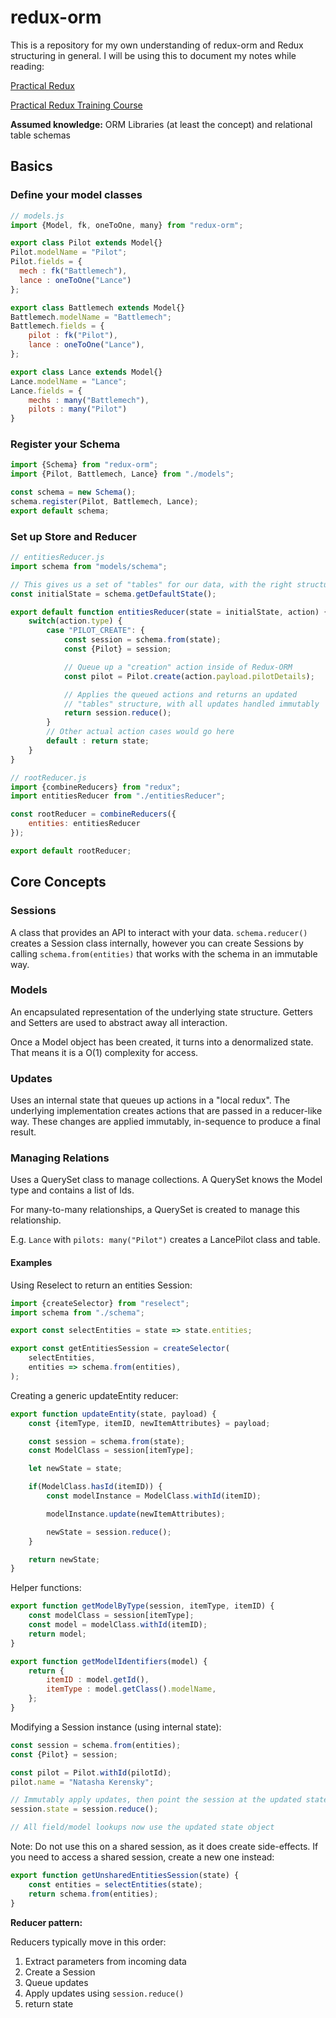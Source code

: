 # redux-orm

This is a repository for my own understanding of redux-orm and Redux structuring in general. I will be using this to document my notes while reading:  

[Practical Redux](https://blog.isquaredsoftware.com/series/practical-redux/)

[Practical Redux Training Course](https://blog.isquaredsoftware.com/2017/11/practical-redux-educative-course/)

**Assumed knowledge:** ORM Libraries (at least the concept) and relational table schemas

## Basics

### Define your model classes

```javascript
// models.js
import {Model, fk, oneToOne, many} from "redux-orm";

export class Pilot extends Model{}
Pilot.modelName = "Pilot";
Pilot.fields = {
  mech : fk("Battlemech"),
  lance : oneToOne("Lance")
};

export class Battlemech extends Model{}
Battlemech.modelName = "Battlemech";
Battlemech.fields = {
    pilot : fk("Pilot"),
    lance : oneToOne("Lance"),
};

export class Lance extends Model{}
Lance.modelName = "Lance";
Lance.fields = {
    mechs : many("Battlemech"),
    pilots : many("Pilot")
}
```

### Register your Schema

```javascript
import {Schema} from "redux-orm";
import {Pilot, Battlemech, Lance} from "./models";

const schema = new Schema();
schema.register(Pilot, Battlemech, Lance);
export default schema;
```

### Set up Store and Reducer

```javascript
// entitiesReducer.js
import schema from "models/schema";

// This gives us a set of "tables" for our data, with the right structure
const initialState = schema.getDefaultState();

export default function entitiesReducer(state = initialState, action) {
    switch(action.type) {
        case "PILOT_CREATE": {
            const session = schema.from(state);
            const {Pilot} = session;

            // Queue up a "creation" action inside of Redux-ORM
            const pilot = Pilot.create(action.payload.pilotDetails);

            // Applies the queued actions and returns an updated
            // "tables" structure, with all updates handled immutably
            return session.reduce();
        }
        // Other actual action cases would go here
        default : return state;
    }
}

// rootReducer.js
import {combineReducers} from "redux";
import entitiesReducer from "./entitiesReducer";

const rootReducer = combineReducers({
    entities: entitiesReducer
});

export default rootReducer;
```

## Core Concepts

### Sessions

A class that provides an API to interact with your data. `schema.reducer()` creates a Session class internally, however you can create Sessions by calling `schema.from(entities)` that works with the schema in an immutable way.

### Models

An encapsulated representation of the underlying state structure. Getters and Setters are used to abstract away all interaction.

Once a Model object has been created, it turns into a denormalized state. That means it is a O(1) complexity for access.

### Updates

Uses an internal state that queues up actions in a "local redux". The underlying implementation creates actions that are passed in a reducer-like way. These changes are applied immutably, in-sequence to produce a final result.

### Managing Relations

Uses a QuerySet class to manage collections. A QuerySet knows the Model type and contains a list of Ids.

For many-to-many relationships, a QuerySet is created to manage this relationship.

E.g. `Lance` with `pilots: many("Pilot")` creates a LancePilot class and table.

#### Examples

Using Reselect to return an entities Session:

```javascript
import {createSelector} from "reselect";
import schema from "./schema";

export const selectEntities = state => state.entities;

export const getEntitiesSession = createSelector(
    selectEntities,
    entities => schema.from(entities),
);
```

Creating a generic updateEntity reducer:

```javascript
export function updateEntity(state, payload) {
    const {itemType, itemID, newItemAttributes} = payload;

    const session = schema.from(state);
    const ModelClass = session[itemType];

    let newState = state;

    if(ModelClass.hasId(itemID)) {
        const modelInstance = ModelClass.withId(itemID);

        modelInstance.update(newItemAttributes);

        newState = session.reduce();
    }

    return newState;
}
```

Helper functions:

```javascript
export function getModelByType(session, itemType, itemID) {
    const modelClass = session[itemType];
    const model = modelClass.withId(itemID);
    return model;
}

export function getModelIdentifiers(model) {
    return {
        itemID : model.getId(),
        itemType : model.getClass().modelName,
    };
}
```

Modifying a Session instance (using internal state):

```javascript
const session = schema.from(entities);
const {Pilot} = session;

const pilot = Pilot.withId(pilotId);
pilot.name = "Natasha Kerensky";

// Immutably apply updates, then point the session at the updated state object.
session.state = session.reduce();

// All field/model lookups now use the updated state object
```

Note: Do not use this on a shared session, as it does create side-effects. If you need to access a shared session, create a new one instead:

```javascript
export function getUnsharedEntitiesSession(state) {
    const entities = selectEntities(state);
    return schema.from(entities);
}
```

**Reducer pattern:**

Reducers typically move in this order:

1. Extract parameters from incoming data
2. Create a Session
3. Queue updates
4. Apply updates using `session.reduce()`
5. return state